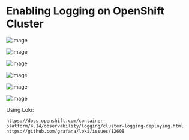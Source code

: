# Enabling Logging on OpenShift Cluster




![image](https://github.com/user-attachments/assets/7bb8f3d8-a64d-4359-8ef9-b3d66e928b76)


![image](https://github.com/user-attachments/assets/3d2f4890-0bc8-4ae8-91fd-361a012acd75)



![image](https://github.com/user-attachments/assets/9747697d-77dc-461d-ad41-de9fccf842fe)


![image](https://github.com/user-attachments/assets/08db9549-079c-403a-9b3a-790b4eb0f4f7)



![image](https://github.com/user-attachments/assets/9a3b2b7c-159d-4ddc-a512-6e0f024655d4)

![image](https://github.com/user-attachments/assets/e715f688-798c-468a-aa2c-4ff462f5ac59)




Using Loki:
```
https://docs.openshift.com/container-platform/4.14/observability/logging/cluster-logging-deploying.html
https://github.com/grafana/loki/issues/12608
```
